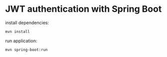 # JWT authentication with Spring Boot


install dependencies:
```
mvn install
```

run application:
```
mvn spring-boot:run
```